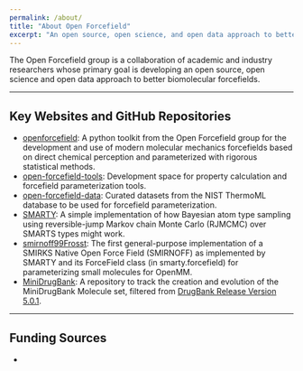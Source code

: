 ```yaml
---
permalink: /about/
title: "About Open Forcefield"
excerpt: "An open source, open science, and open data approach to better biomolecular forcefields"
---
```


The Open Forcefield group is a collaboration of academic and industry researchers whose primary goal is developing an
open source, open science and open data approach to better biomolecular forcefields.

---

## Key Websites and GitHub Repositories

- [openforcefield](https://github.com/open-forcefield-group/openforcefield): A python toolkit from the Open Forcefield group for the development and use of modern molecular mechanics forcefields based on direct chemical perception and parameterized with rigorous statistical methods.
- [open-forcefield-tools](https://github.com/open-forcefield-group/open-forcefield-tools): Development space for property calculation and forcefield parameterization tools.
- [open-forcefield-data](https://github.com/open-forcefield-group/open-forcefield-data): Curated datasets from the NIST ThermoML database to be used for forcefield parameterization.
- [SMARTY](https://github.com/open-forcefield-group/smarty): A simple implementation of how Bayesian atom type sampling using reversible-jump Markov chain Monte Carlo (RJMCMC) over SMARTS types might work.
- [smirnoff99Frosst](https://github.com/open-forcefield-group/smirnoff99Frosst): The first general-purpose implementation of a SMIRKS Native Open Force Field (SMIRNOFF) as implemented by SMARTY and its ForceField class (in smarty.forcefield) for parameterizing small molecules for OpenMM.
- [MiniDrugBank](https://github.com/open-forcefield-group/MiniDrugBank): A repository to track the creation and evolution of the MiniDrugBank Molecule set, filtered from [DrugBank Release Version 5.0.1](https://www.drugbank.ca/releases/5-0-1).

---

## Funding Sources
- <Insert name here>
